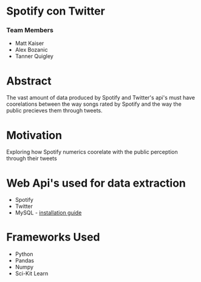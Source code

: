 <h1>Spotify con Twitter</h1>
<h3>Team Members</h3>
<ul>
  <li>Matt Kaiser</li>
  <li>Alex Bozanic</li>
  <li>Tanner Quigley</li>
 </ul>
 
 <h1>Abstract</h1>
<p>The vast amount of data produced by Spotify and Twitter's api's must have coorelations between the way songs rated by Spotify and the way the public precieves them through tweets.
</p>

<h1>Motivation</h1>
<p>Exploring how Spotify numerics coorelate with the public perception through their tweets
</p>

<h1>Web Api's used for data extraction</h1>
<ul>
  <li>Spotify</li>
  <li>Twitter</li>
  <li>MySQL - <a href="https://dev.mysql.com/doc/refman/5.7/en/installing.html">installation guide</a></li>
</ul>
<h1>Frameworks Used</h1>
<ul>
  <li>Python</li>
  <li>Pandas</li>
  <li>Numpy</li>
  <li>Sci-Kit Learn</li>
 </ul>
 
